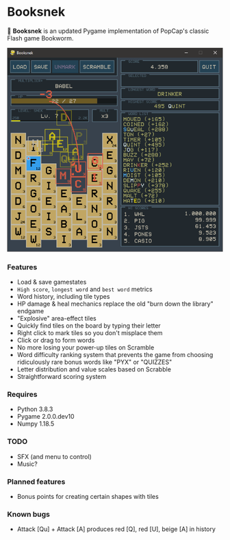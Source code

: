 # Booksnek

🐍 **Booksnek** is an updated Pygame implementation of PopCap's classic Flash game Bookworm.

![](./img/preview.PNG)

### Features
- Load & save gamestates
- `High score`, `longest word` and `best word` metrics
- Word history, including tile types
- HP damage & heal mechanics replace the old "burn down the library" endgame
- "Explosive" area-effect tiles
- Quickly find tiles on the board by typing their letter
- Right click to mark tiles so you don't misplace them
- Click or drag to form words
- No more losing your power-up tiles on Scramble
- Word difficulty ranking system that prevents the game from choosing ridiculously rare bonus words like "PYX" or "QUIZZES"
- Letter distribution and value scales based on Scrabble
- Straightforward scoring system

### Requires
- Python 3.8.3
- Pygame 2.0.0.dev10
- Numpy 1.18.5

### TODO
- SFX (and menu to control)
- Music?

### Planned features
- Bonus points for creating certain shapes with tiles

### Known bugs
- Attack [Qu] + Attack [A] produces red [Q], red [U], beige [A] in history